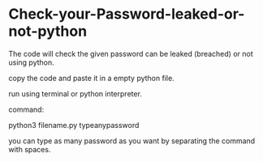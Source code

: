 # Check-your-Password-leaked-or-not-python
The code will check the given password can be leaked (breached) or not using python.


copy the code and paste it in a empty python file.

run using terminal or python interpreter.

command: 

python3 filename.py typeanypassword


you can type as many password as you want by separating the command with spaces.
